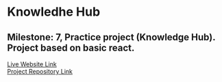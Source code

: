 # Knowledhe Hub

## Milestone: 7, Practice project (Knowledge Hub). Project based on basic react.

[Live Website Link](https://knowledge-hub-react-basic.netlify.app/)  
[Project Repository Link](https://github.com/abdul-muhaimin-toha/knowledge-hub)
